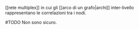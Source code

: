 [[rete multiplex]] in cui gli [[arco di un grafo|archi]] inter-livello rappresentano le correlazioni tra i nodi.

#TODO Non sono sicuro.
